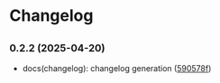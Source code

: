 # Changelog

## <small>0.2.2 (2025-04-20)</small>

* docs(changelog): changelog generation ([590578f](https://github.com/chicio/react-native-skia-skeleton/commit/590578f))
